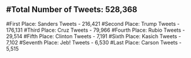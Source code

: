 #Total Number of Tweets: 528,368 
---
#First Place: Sanders Tweets - 216,421
#Second Place: Trump Tweets - 176,131
#Third Place: Cruz Tweets - 79,966
#Fourth Place: Rubio Tweets - 29,514
#Fifth Place: Clinton Tweets - 7,191
#Sixth Place: Kasich Tweets - 7,102
#Seventh Place: Jeb! Tweets - 6,530
#Last Place: Carson Tweets - 5,515
